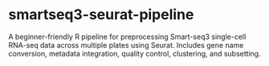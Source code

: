 # smartseq3-seurat-pipeline
A beginner-friendly R pipeline for preprocessing Smart-seq3 single-cell RNA-seq data across multiple plates using Seurat. Includes gene name conversion, metadata integration, quality control, clustering, and subsetting.
